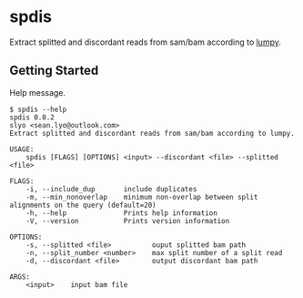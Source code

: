 # spdis

Extract splitted and discordant reads from sam/bam according to [lumpy](https://github.com/arq5x/lumpy-sv).

## Getting Started

Help message.

```shell
$ spdis --help
spdis 0.0.2
slyo <sean.lyo@outlook.com>
Extract splitted and discordant reads from sam/bam according to lumpy.

USAGE:
    spdis [FLAGS] [OPTIONS] <input> --discordant <file> --splitted <file>

FLAGS:
    -i, --include_dup       include duplicates
    -m, --min_nonoverlap    minimum non-overlap between split alignments on the query (default=20)
    -h, --help              Prints help information
    -V, --version           Prints version information

OPTIONS:
    -s, --splitted <file>          ouput splitted bam path
    -n, --split_number <number>    max split number of a split read
    -d, --discordant <file>        output discordant bam path

ARGS:
    <input>    input bam file

```
